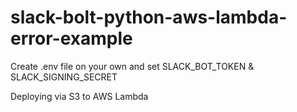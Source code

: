 # slack-bolt-python-aws-lambda-error-example

Create .env file on your own and set SLACK_BOT_TOKEN & SLACK_SIGNING_SECRET


Deploying via S3 to AWS Lambda
